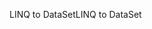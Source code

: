 <span data-ttu-id="e9064-101">LINQ to DataSet</span><span class="sxs-lookup"><span data-stu-id="e9064-101">LINQ to DataSet</span></span>